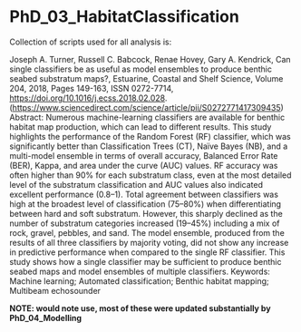 # PhD_03_HabitatClassification

Collection of scripts used for all analysis is:

Joseph A. Turner, Russell C. Babcock, Renae Hovey, Gary A. Kendrick,
Can single classifiers be as useful as model ensembles to produce benthic seabed substratum maps?,
Estuarine, Coastal and Shelf Science,
Volume 204,
2018,
Pages 149-163,
ISSN 0272-7714,
https://doi.org/10.1016/j.ecss.2018.02.028.
(https://www.sciencedirect.com/science/article/pii/S0272771417309435)
Abstract: Numerous machine-learning classifiers are available for benthic habitat map production, which can lead to different results. This study highlights the performance of the Random Forest (RF) classifier, which was significantly better than Classification Trees (CT), Naïve Bayes (NB), and a multi-model ensemble in terms of overall accuracy, Balanced Error Rate (BER), Kappa, and area under the curve (AUC) values. RF accuracy was often higher than 90% for each substratum class, even at the most detailed level of the substratum classification and AUC values also indicated excellent performance (0.8–1). Total agreement between classifiers was high at the broadest level of classification (75–80%) when differentiating between hard and soft substratum. However, this sharply declined as the number of substratum categories increased (19–45%) including a mix of rock, gravel, pebbles, and sand. The model ensemble, produced from the results of all three classifiers by majority voting, did not show any increase in predictive performance when compared to the single RF classifier. This study shows how a single classifier may be sufficient to produce benthic seabed maps and model ensembles of multiple classifiers.
Keywords: Machine learning; Automated classification; Benthic habitat mapping; Multibeam echosounder


**NOTE: would note use, most of these were updated substantially by PhD_04_Modelling**
